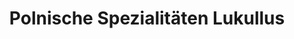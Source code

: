 ---
title: "Polnische Spezialitäten Lukullus"
url: /hannover/polnische-spezialitaeten-lukullus/
shop: Supermarkt
---